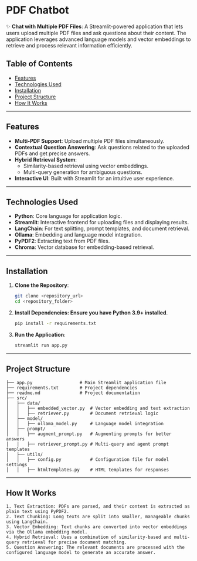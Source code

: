 # PDF Chatbot

✨ **Chat with Multiple PDF Files**: A Streamlit-powered application that lets users upload multiple PDF files and ask questions about their content. The application leverages advanced language models and vector embeddings to retrieve and process relevant information efficiently.

## Table of Contents

- [Features](#features)
- [Technologies Used](#technologies-used)
- [Installation](#installation)
- [Project Structure](#project-structure)
- [How It Works](#how-it-works)

---

## Features

- **Multi-PDF Support**: Upload multiple PDF files simultaneously.
- **Contextual Question Answering**: Ask questions related to the uploaded PDFs and get precise answers.
- **Hybrid Retrieval System**:
  - Similarity-based retrieval using vector embeddings.
  - Multi-query generation for ambiguous questions.
- **Interactive UI**: Built with Streamlit for an intuitive user experience.

---

## Technologies Used

- **Python**: Core language for application logic.
- **Streamlit**: Interactive frontend for uploading files and displaying results.
- **LangChain**: For text splitting, prompt templates, and document retrieval.
- **Ollama**: Embedding and language model integration.
- **PyPDF2**: Extracting text from PDF files.
- **Chroma**: Vector database for embedding-based retrieval.

---

## Installation

1. **Clone the Repository**:
   ```bash
   git clone <repository_url>
   cd <repository_folder>

2. **Install Dependencies: Ensure you have Python 3.9+ installed**.
   ```bash
   pip install -r requirements.txt

3. **Run the Application**:

   ```bash
   streamlit run app.py

---

## Project Structure

    ├── app.py                  # Main Streamlit application file
    ├── requirements.txt        # Project dependencies
    ├── readme.md               # Project documentation
    ├── src/
    │   ├── data/
    │   │   ├── embedded_vector.py  # Vector embedding and text extraction
    │   │   ├── retriever.py        # Document retrieval logic
    │   ├── model/
    │   │   ├── ollama_model.py     # Language model integration
    │   ├── prompt/
    │   │   ├── augment_prompt.py   # Augmenting prompts for better answers
    │   │   ├── retriever_prompt.py # Multi-query and agent prompt templates
    │   ├── utils/
    │   │   ├── config.py           # Configuration file for model settings
    │   │   ├── htmlTemplates.py    # HTML templates for responses

---

## How It Works

    1. Text Extraction: PDFs are parsed, and their content is extracted as plain text using PyPDF2.
    2. Text Chunking: Long texts are split into smaller, manageable chunks using LangChain.
    3. Vector Embedding: Text chunks are converted into vector embeddings via the Ollama embedding model.
    4. Hybrid Retrieval: Uses a combination of similarity-based and multi-query retrieval for precise document matching.
    5. Question Answering: The relevant documents are processed with the configured language model to generate an accurate answer.